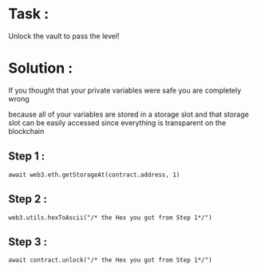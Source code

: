 # Task :
Unlock the vault to pass the level!

# Solution :

If you thought that your private variables were safe you are completely wrong

because all of your variables are stored in a storage slot and that storage slot can be easily accessed since everything is transparent on the blockchain

## Step 1 :

```solidity
await web3.eth.getStorageAt(contract.address, 1)
```
## Step 2 :

```solidity
web3.utils.hexToAscii("/* the Hex you got from Step 1*/")
```
## Step 3 :

```solidity
await contract.unlock("/* the Hex you got from Step 1*/")
```